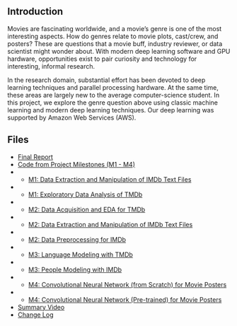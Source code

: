 ## Introduction

Movies are fascinating worldwide, and a movie’s genre is one of the most interesting aspects. How do
genres relate to movie plots, cast/crew, and posters? These are questions that a movie buff, industry
reviewer, or data scientist might wonder about. With modern deep learning software and GPU
hardware, opportunities exist to pair curiosity and technology for interesting, informal research.

In the research domain, substantial effort has been devoted to deep learning techniques and parallel
processing hardware. At the same time, these areas are largely new to the average computer-science
student. In this project, we explore the genre question above using classic machine learning and modern
deep learning techniques. Our deep learning was supported by Amazon Web Services (AWS).

## Files

* [Final Report](https://github.com/dmodjeska/cs109b/blob/master/Predicting_Movie_Genres_Report.pdf)
* [Code from Project Milestones (M1 - M4)](https://github.com/dmodjeska/cs109b/tree/master/Code)
* * [M1: Data Extraction and Manipulation of IMDb Text Files](https://github.com/dmodjeska/cs109b/blob/master/Code/M1_IMDb_EDA.ipynb)
* * [M1: Exploratory Data Analysis of TMDb](https://github.com/dmodjeska/cs109b/blob/master/Code/M1_TMDb_EDA_6Apr2017.Rmd)
* * [M2: Data Acquisition and EDA for TMDb](https://github.com/dmodjeska/cs109b/blob/master/Code/M2_explore_tmdb.Rmd)
* * [M2: Data Extraction and Manipulation of IMDb Text Files](https://github.com/dmodjeska/cs109b/blob/master/Code/M2_imdbpy_data_extract.ipynb)
* * [M2: Data Preprocessing for IMDb](https://github.com/dmodjeska/cs109b/blob/master/Code/M2%20merge%20data%20sets.ipynb)
* * [M3: Language Modeling with TMDb](https://github.com/dmodjeska/cs109b/blob/master/Code/M3_Language_Model_29Apr2017B.ipynb)
* * [M3: People Modeling with IMDb](https://github.com/dmodjeska/cs109b/blob/master/Code/M3_imdb_people_model_29B.ipynb)
* * [M4: Convolutional Neural Network (from Scratch) for Movie Posters](https://github.com/dmodjeska/cs109b/blob/master/Code/M4_DL_Scratch_25Apr2017_alt.ipynb)
* * [M4: Convolutional Neural Network (Pre-trained) for Movie Posters](https://github.com/dmodjeska/cs109b/blob/master/Code/M4_VGG_Retrain_28B.ipynb)
* [Summary Video](https://github.com/dmodjeska/cs109b/blob/master/Team_14_Project_Video.mp4)
* [Change Log](https://github.com/dmodjeska/cs109b/blob/master/Change_Log.pdf)
